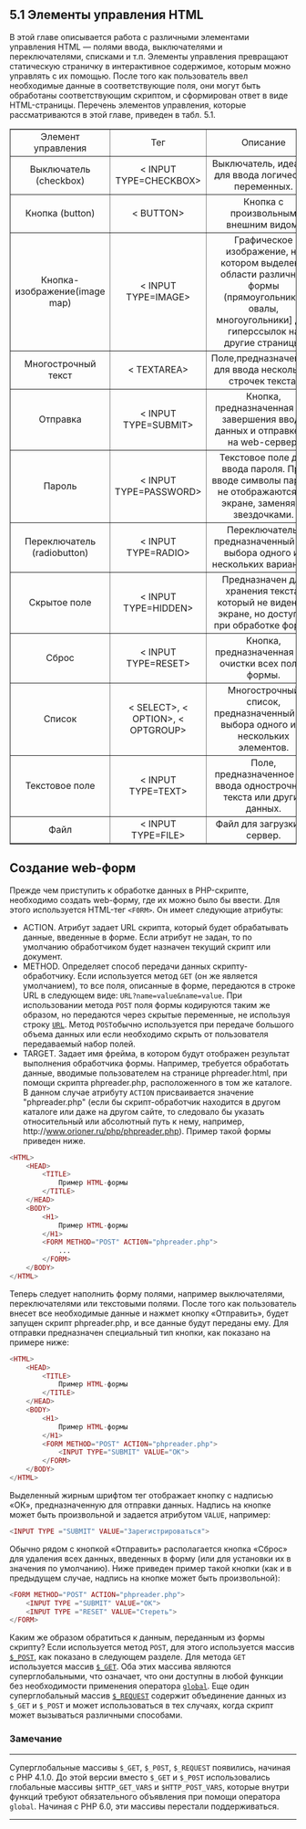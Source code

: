 ## 5.1 Элементы управления HTML
В этой главе описывается работа с различными элементами управления
HTML — полями ввода, выключателями и переключателями, списками и т.п.
Элементы управления превращают статическую страничку в интерактивное 
содержимое, которым можно управлять с их помощью. После того как 
пользователь ввел необходимые данные в соответствующие поля, они могут быть 
обработаны соответствующим скриптом, и сформирован ответ в виде HTML-страницы.
Перечень элементов управления, которые рассматриваются в этой главе, 
приведен в табл. 5.1.
<table border="1" width="100%" cellpadding="1">
      <tr>
        <td><center>Элемент управления</center></td>
        <td><center>Тег</center></td>
        <td><center>Описание</center></td>
      </tr>
      <tr>
        <td ><center>Выключатель (checkbox)</center></td>
        <td><center>< INPUT TYPE=CHECKBOX></center></td>
        <td width="200"><center>Выключатель, идеален для ввода логических переменных.</center></td>
      </tr>
      <tr>
        <td ><center>Кнопка (button)</center></td>
        <td><center>< BUTTON></center></td>
        <td><center>Кнопка с произвольным внешним видом.</center></td>
      </tr>
      <tr>
        <td ><center>Кнопка-изображение(image map)</center></td>
        <td><center>< INPUT TYPE=IMAGE></center></td>
        <td><center>Графическое изображение, на котором выделены области различной формы (прямоугольники, овалы, многоугольники] для гиперссылок
на другие страницы.</center></td>
      </tr>
      <tr>
        <td ><center>Многострочный текст</center></td>
        <td><center>< TEXTAREA></center></td>
        <td><center>Поле,предназначенное для ввода нескольких строчек текста.</center></td>
      </tr>
      <tr>
        <td ><center>Отправка</center></td>
        <td><center>< INPUT TYPE=SUBMIT></center></td>
        <td><center>Кнопка, предназначенная для завершения
ввода данных и отправке их на web-сервер.</center></td>
      </tr>
      <tr>
        <td ><center>Пароль</center></td>
        <td><center>< INPUT TYРE=PASSWORD></center></td>
        <td><center>Текстовое поле для ввода пароля. При вводе
символы пароля не отображаются на экране, заменяясь звездочками.</center></td>
      </tr>
      <tr>
        <td  width="140" ><center>Переключатель (radiobutton)</center></td>
        <td  width="140" ><center>< INPUT TYPE=RADIO></center></td>
        <td><center>Переключатель, предназначенный дпя выбоpa одного из нескольких вариантов.</center></td>
      </tr>
      <tr>
        <td ><center>Скрытое поле</center></td>
        <td><center>< INPUT TYPE=HIDDEN></center></td>
        <td><center>Предназначен для хранения текста, который
не виден на экране, но доступен при обработке формы</center></td>
      </tr>
      <tr>
        <td ><center>Сброс</center></td>
        <td><center>< INPUT TYPE=RESET></center></td>
        <td><center>Кнопка, предназначенная для очистки всех полей формы.</center></td>
      </tr>
      <tr>
        <td ><center>Список</center></td>
        <td><center>< SELECT>, < OPTION>, < OPTGROUP></center></td>
        <td><center>Многострочный список, предназначенный для
выбора одного или нескольких элементов.</center></td>
      </tr>
      <tr>
        <td ><center>Текстовое поле</center></td>
        <td><center>< INPUT TYPE=TEXT></center></td>
        <td><center>Поле, предназначенное для ввода однострочного текста или других данных.</center></td>
      </tr>
      <tr>
        <td ><center>Файл</center></td>
        <td><center>< INPUT TYPE=FILE></center></td>
        <td><center>Файл для загрузки на сервер.</center></td>
      </tr>
</table>  
 
## Создание web-форм
Прежде чем приступить к обработке данных в PHP-скрипте, необходимо 
создать web-форму, где их можно было бы ввести. Для этого используется
HTML-тег `<F0RM>`. Он имеет следующие атрибуты:
+ ACTION. Атрибут задает URL скрипта, который будет обрабатывать 
данные, введенные в форме. Если атрибут не задан, то по умолчанию 
обработчиком будет назначен текущий скрипт или документ.
+ METHOD. Определяет способ передачи данных скрипту-обработчику. Если
используется метод `GET` (он же является умолчанием), то все поля, 
описанные в форме, передаются в строке URL в следующем виде:
`URL?name=value&name=value`. При использовании метода `POST` поля 
формы кодируются таким же образом, но передаются через скрытые 
переменные, не используя строку [`URL`](https://www.php.net/manual/ru/ref.url.php). Метод `POST`обычно используется при передаче большого объема данных или если необходимо скрыть от пользователя передаваемый набор полей.
+ TARGET. Задает имя фрейма, в котором будут отображен результат 
выполнения обработчика формы.
Например, требуется обработать данные, вводимые пользователем на странице phpreader.html, при помощи скрипта phpreader.php, расположенного в том же каталоге. В данном случае атрибуту `ACTION` присваивается значение "phpreader.php" (если бы скрипт-обработчик находится в другом каталоге или даже на другом сайте, то следовало бы указать относительный или абсолютный путь к нему, например, httр://www.orioner.ru/php/phpreader.php).
Пример такой формы приведен ниже.
```php
<HTML>
    <HEAD>
        <TITLE>
            Пример HTML-формы
        </TITLE>
    </HEAD>
    <BODY>
        <H1>
            Пример HTML-формы
        </H1>
        <FORM METHOD="POST" ACTI0N="phpreader.php">
            ...
        </FORM>
    </BODY>
</HTML>
```
Теперь следует наполнить форму полями, например выключателями, 
переключателями или текстовыми полями. После того как пользователь внесет все необходимые данные и нажмет кнопку «Отправить», будет запущен скрипт
phpreader.php, и все данные будут переданы ему. Для отправки предназначен
специальный тип кнопки, как показано на примере ниже:  
```php
<HTML>
    <HEAD>
        <TITLE>
            Пример HTML-формы
        </TITLE>
    </HEAD>
    <BODY>
        <H1>
            Пример HTML-формы
        </H1>
        <FORM METHOD="POST" ACTI0N="phpreader.php">
            <INPUT TYPE="SUBMIT" VALUE="OK">
        </FORM>
    </BODY>
</HTML>
```
Выделенный жирным шрифтом тег отображает кнопку с надписью «ОК»,
предназначенную для отправки данных. Надпись на кнопке может быть 
произвольной и задается атрибутом `VALUE`, например:
```php
<INPUT TYPE ="SUBMIT" VALUE="Зарегистрироваться">
```
Обычно рядом с кнопкой «Отправить» располагается кнопка «Сброс» для
удаления всех данных, введенных в форму (или для установки их в значения
по умолчанию). Ниже приведен пример такой кнопки (как и в предыдущем 
случае, надпись на кнопке может быть произвольной):
```php
<FORM METHOD="POST" ACTION="phpreader.php">
    <INPUT TYPE ="SUBMIT" VALUE="OK">
    <INPUT TYPE ="RESET" VALUE="Стереть">
</FORM>
```
Каким же образом обратиться к данным, переданным из формы скрипту?
Если используется метод `POST`, для этого используется массив [`$_POST`](https://www.php.net/manual/ru/reserved.variables.post.php), как 
показано в следующем разделе. Для метода `GET` используется массив [`$_GET`](https://www.php.net/manual/ru/reserved.variables.get.php). Оба
этих массива являются суперглобальными, что означает, что они доступны
в любой функции без необходимости применения оператора [`global`](https://www.php.net/language.variables.scope). Еще один
суперглобальный массив [`$_REQUEST`](https://www.php.net/manual/ru/reserved.variables.request) содержит объединение данных из `$_GET`
и `$_POST` и может использоваться в тех случаях, когда скрипт может 
вызываться различными способами.  

### Замечание
*****
Суперглобальные массивы `$_GET`, `$_P0ST`, `$_REQUEST` появились, начиная
с PHP 4.1.0. До этой версии вместо `$_GET` и `$_P0ST` использовались глобальные
массивы `$HTTP_GET_VARS` и `$HTTP_POST_VARS`, которые внутри функций требуют
обязательного объявления при помощи оператора `glоbal`. Начиная с РНР 6.0, эти
массивы перестали поддерживаться.
*****